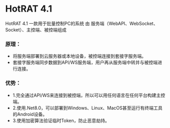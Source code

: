 # HotRAT 4.1
 HotRAT 4.1
一款用于批量控制PC的系统
由 服务端（WebAPI、WebSocket、Socket）、主控端、被控端组成

### 原理：
- 将服务端部署到云服务器或本地设备，被控端连接到套接字服务端。
- 套接字服务端同步数据到API/WS服务端，用户再从服务端中转并与被控端进行连接。

### 优势：
- 1.完全通过API/WS来连接到被控端，所以可以用任何语言在任何平台构建主控端。
- 2.使用.Net8.0，可以部署到Windows、Linux、MacOS甚至运行有终端工具的Android设备。
- 3.使用加密算法验证临时Token，防止恶意劫持。

